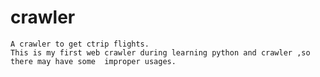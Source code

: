 # crawler
    A crawler to get ctrip flights. 
    This is my first web crawler during learning python and crawler ,so there may have some  improper usages.
